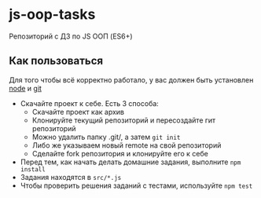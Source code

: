 # js-oop-tasks
Репозиторий с ДЗ по JS ООП (ES6+)

## Как пользоваться

Для того чтобы всё корректно работало, у вас должен быть установлен [node](https://nodejs.org/en/) и [git](https://git-scm.com/)

-   Скачайте проект к себе. Есть 3 способа:
    -   Скачайте проект как архив
    -   Клонируйте текущий репозиторий и пересоздайте гит репозиторий
      - Можно удалить папку .git/, а затем `git init`
      - Либо же указываем новый remote на свой репозиторий
    -   Сделайте fork репозитория и клонируйте его к себе
-   Перед тем, как начать делать домашние задания, выполните `npm install`
-   Задания находятся в `src/*.js`
-   Чтобы проверить решения заданий с тестами, используйте `npm test`


